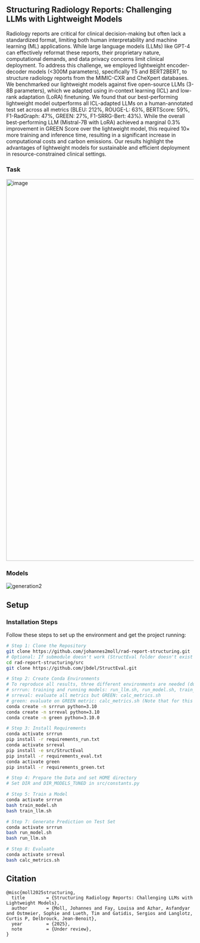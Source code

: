 ## Structuring Radiology Reports: Challenging LLMs with Lightweight Models
Radiology reports are critical for clinical decision-making but often lack a standardized format, limiting both human interpretability and machine learning (ML) applications. While large language models (LLMs) like GPT-4 can effectively reformat these reports, their proprietary nature, computational demands, and data privacy concerns limit clinical deployment. To address this challenge, we employed lightweight encoder-decoder models (<300M parameters), specifically T5 and BERT2BERT, to structure radiology reports from the MIMIC-CXR and CheXpert databases. We benchmarked our lightweight models against five open-source LLMs (3-8B parameters), which we adapted using in-context learning (ICL) and low-rank adaptation (LoRA) finetuning. We found that our best-performing lightweight model outperforms all ICL-adapted LLMs on a human-annotated test set across all metrics (BLEU: $212\%$, ROUGE-L: $63\%$, BERTScore: $59\%$, F1-RadGraph: $47\%$, GREEN: $27\%$, F1-SRRG-Bert: $43\%$). 
While the overall best-performing LLM (Mistral-7B with LoRA) achieved a marginal 0.3\% improvement in GREEN Score over the lightweight model, this required $10\times$ more training and inference time, resulting in a significant increase in computational costs and carbon emissions. Our results highlight the advantages of lightweight models for sustainable and efficient deployment in resource-constrained clinical settings.

### Task
<img width="1024" alt="image" src="https://github.com/user-attachments/assets/c988cc9b-12f3-4fcb-93d6-a4737dbf7f27" />

### Models
![generation2](https://github.com/user-attachments/assets/65222bdb-7e44-4c21-a95a-56ccde323223)




## Setup

### Installation Steps

Follow these steps to set up the environment and get the project running:

```bash
# Step 1: Clone the Repository
git clone https://github.com/johannes2moll/rad-report-structuring.git
# Optional: If submodule doesn't work (StructEval folder doesn't exist in src), clone submodule
cd rad-report-structuring/src
git clone https://github.com/jbdel/StructEval.git

# Step 2: Create Conda Environments 
# To reproduce all results, three different environments are needed (due to version collisions of green_score, radgraph, and transformers.EncoderDecoder)
# srrrun: training and running models: run_llm.sh, run_model.sh, train_llm.sh, train_model.sh
# srreval: evaluate all metrics but GREEN: calc_metrics.sh
# green: evaluate on GREEN metric: calc_metrics.sh (Note that for this you have to activate the import in src/StructEval/structueval/StructEval.py) and change the parameters in src/calc_metrics.py
conda create -n srrrun python=3.10
conda create -n srreval python=3.10
conda create -n green python=3.10.0

# Step 3: Install Requirements
conda activate srrrun
pip install -r requirements_run.txt
conda activate srreval 
pip install -e src/StructEval
pip install -r requirements_eval.txt
conda activate green
pip install -r requirements_green.txt

# Step 4: Prepare the Data and set HOME directory
# Set DIR and DIR_MODELS_TUNED in src/constants.py

# Step 5: Train a Model
conda activate srrrun
bash train_model.sh
bash train_llm.sh

# Step 7: Generate Prediction on Test Set
conda activate srrrun
bash run_model.sh
bash run_llm.sh

# Step 8: Evaluate
conda activate srreval
bash calc_metrics.sh
```

## Citation
```
@misc{moll2025structuring,
  title        = {Structuring Radiology Reports: Challenging LLMs with Lightweight Models},
  author       = {Moll, Johannes and Fay, Louisa and Azhar, Asfandyar and Ostmeier, Sophie and Lueth, Tim and Gatidis, Sergios and Langlotz, Curtis P, Delbrouck, Jean-Benoit},
  year         = {2025},
  note         = {Under review},
}
```
